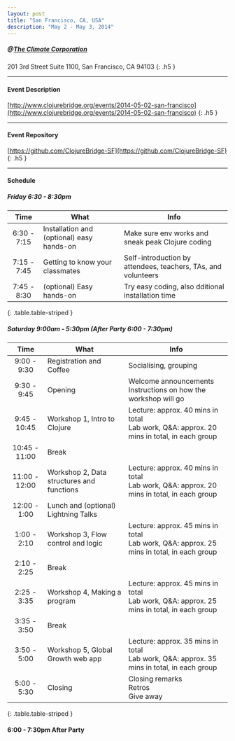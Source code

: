 ```yaml
---
layout: post
title: "San Francisco, CA, USA"
description: "May 2 - May 3, 2014"
---
```


##### @[The Climate Corporation](http://climate.com)

201 3rd Street Suite 1100, San Francisco, CA 94103
{: .h5 }

---

#### Event Description

[http://www.clojurebridge.org/events/2014-05-02-san-francisco](http://www.clojurebridge.org/events/2014-05-02-san-francisco)
{: .h5 }

---

#### Event Repository

[https://github.com/ClojureBridge-SF](https://github.com/ClojureBridge-SF)
{: .h5 }

---

#### Schedule

##### Friday 6:30 - 8:30pm

| Time        | What | Info |
|:-----------:|------------------------------------------|----------------------------------|
| 6:30 - 7:15 | Installation and (optional) easy hands-on | Make sure env works and sneak peak Clojure coding |
| 7:15 - 7:45 | Getting to know your classmates  | Self-introduction by attendees, teachers, TAs, and volunteers |
| 7:45 - 8:30 | (optional) Easy hands-on | Try easy coding, also dditional installation time
{: .table.table-striped }

##### Saturday 9:00am - 5:30pm (After Party 6:00 - 7:30pm)

| Time        | What | Info |
|:-----------:|------------------------------------------|----------------------------------|
| 9:00 - 9:30 | Registration and Coffee | Socialising, grouping |
| 9:30 - 9:45 | Opening | Welcome announcements <br/>Instructions on how the workshop will go |
| 9:45 - 10:45 | Workshop 1, Intro to Clojure | Lecture: approx. 40 mins in total<br/>Lab work, Q&A: approx. 20 mins in total, in each group |
| 10:45 - 11:00 | Break | |
| 11:00 - 12:00 | Workshop 2, Data structures and functions |  Lecture: approx. 40 mins in total<br/>Lab work, Q&A: approx. 20 mins in total, in each group |
| 12:00 - 1:00 | Lunch and (optional) Lightning Talks | |
| 1:00 - 2:10 | Workshop 3, Flow control and logic | Lecture: approx. 45 mins in total<br/>Lab work, Q&A: approx. 25 mins in total, in each group |
| 2:10 - 2:25 | Break | |
| 2:25 - 3:35 | Workshop 4, Making a program | Lecture: approx. 45 mins in total<br/>Lab work, Q&A: approx. 25 mins in total, in each group |
| 3:35 - 3:50 | Break | |
| 3:50 - 5:00 | Workshop 5, Global Growth web app | Lecture: approx. 35 mins in total<br/>Lab work, Q&A: approx. 35 mins in total, in each group |
| 5:00 - 5:30 | Closing | Closing remarks<br/>Retros<br/>Give away |
{: .table.table-striped }

#### 6:00 - 7:30pm After Party
